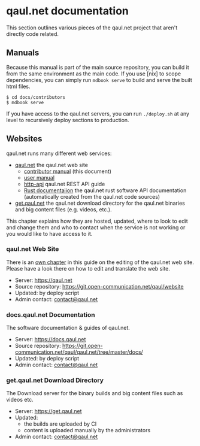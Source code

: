# qaul.net documentation

This section outlines various pieces of the qaul.net project that
aren't directly code related.


## Manuals

Because this manual is part of the main source repository, you can
build it from the same environment as the main code.  If you use [nix]
to scope dependencies, you can simply run `mdbook serve` to build and
serve the built html files.

```console
$ cd docs/contributors
$ mdbook serve
```

If you have access to the qaul.net servers, you can run `./deploy.sh`
at any level to recursively deploy sections to production.


## Websites

qaul.net runs many different web services:

* [qaul.net](https://qaul.net) the qaul.net web site
  * [contributor manual](https://docs.qaul.net/contributors) (this document)
  * [user manual](https://docs.qaul.net/users)
  * [http-api](https://docs.qaul.net/http-api) qaul.net REST API guide
  * [Rust documentaiion](https://docs.qaul.net/api) the qaul.net rust software API documentation (automatically created from the qaul.net code sources)
* [get.qaul.net](https://get.qaul.net) the qaul.net download directory for the qaul.net binaries and big content files (e.g. videos, etc.).

This chapter explains how they are hosted, updated, where to look to
edit and change them and who to contact when the service is not
working or you would like to have access to it.


### qaul.net Web Site

There is an [own chapter] in this guide on the editing of the qaul.net
web site.  Please have a look there on how to edit and translate the
web site.

* Server: https://qaul.net
* Source repository: https://git.open-communication.net/qaul/website
* Updated: by deploy script
* Admin contact: contact@qaul.net

[own chapter]: /website


### docs.qaul.net Documentation

The software documentation & guides of qaul.net.

* Server: https://docs.qaul.net
* Source repository: https://git.open-communication.net/qaul/qaul.net/tree/master/docs/
* Updated: by deploy script
* Admin contact: contact@qaul.net


### get.qaul.net Download Directory

The Download server for the binary builds and big content files such
as videos etc.

* Server: https://get.qaul.net
* Updated:
  * the builds are uploaded by CI
  * content is uploaded manually by the administrators
* Admin contact: contact@qaul.net
